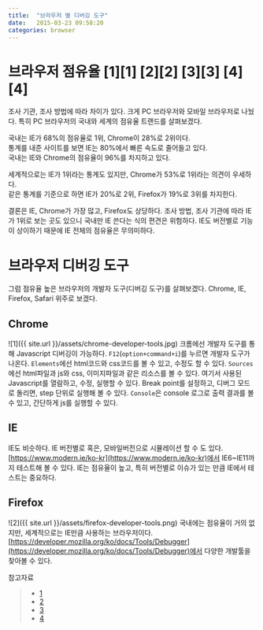 ```yaml
---
title:  "브라우저 별 디버깅 도구"
date:   2015-03-23 09:58:20
categories: browser
---
```




# 브라우저 점유율 [1][1] [2][2] [3][3] [4][4]
조사 기관, 조사 방법에 따라 차이가 있다.
크게 PC 브라우저와 모바일 브라우저로 나눴다. 특히 PC 브라우저의 국내와 세계의 점유율 트랜드를 살펴보겠다.

국내는 IE가 68%의 점유율로 1위, Chrome이 28%로 2위이다.  
통계를 내준 사이트를 보면 IE는 80%에서 빠른 속도로 줄어들고 있다.  
국내는 IE와 Chrome의 점유율이 96%를 차지하고 있다.

세계적으로는 IE가 1위라는 통계도 있지만, Chrome가 53%로 1위라는 의견이 우세하다.  
같은 통계를 기준으로 하면 IE가 20%로 2위, Firefox가 19%로 3위를 차지한다.  

결론은 IE, Chrome가 가장 많고, Firefox도 상당하다. 조사 방법, 조사 기관에 따라 IE가 1위로 보는 곳도 있으니 국내만 IE 쓴다는 식의 편견은 위험하다. IE도 버전별로 기능이 상이하기 때문에 IE 전체의 점유율은 무의미하다.

# 브라우저 디버깅 도구
그럼 점유율 높은 브라우저의 개발자 도구(디버깅 도구)를 살펴보겠다.
Chrome, IE, Firefox, Safari 위주로 보겠다.


## Chrome
![1]({{ site.url }}/assets/chrome-developer-tools.jpg)
크롬에선 개발자 도구를 통해 Javascript 디버깅이 가능하다.
`F12`(`option+command+i`)를 누르면 개발자 도구가 나온다.
`Elements`에선 html코드와 css코드를 볼 수 있고, 수정도 할 수 있다.
`Sources`에선 html파일과 js와 css, 이미지파일과 같은 리소스를 볼 수 있다.
여기서 사용된 Javascript를 열람하고, 수정, 실행할 수 있다.
Break point를 설정하고, 디버그 모드로 돌리면, step 단위로 실행해 볼 수 있다.
`Console`은 console 로그로 출력 결과를 볼 수 있고, 간단하게 js를 실행할 수 있다.

## IE
IE도 비슷하다. IE 버전별로 혹은, 모바일버전으로 시뮬레이션 할 수 도 있다.
[https://www.modern.ie/ko-kr](https://www.modern.ie/ko-kr)에서 IE6~IE11까지 테스트해 볼 수 있다.
IE는 점유율이 높고, 특히 버전별로 이슈가 있는 만큼 IE에서 테스트는 중요하다.

## Firefox
![2]({{ site.url }}/assets/firefox-developer-tools.png)
국내에는 점유율이 거의 없지만, 세계적으로는 IE만큼 사용하는 브라우저이다.
[https://developer.mozilla.org/ko/docs/Tools/Debugger](https://developer.mozilla.org/ko/docs/Tools/Debugger)에서 다양한 개발툴을 찾아볼 수 있다.



참고자료  
 > - [1](http://marketshare.hitslink.com/browser-market-share.aspx?qprid=3&qpcustomb=0)
 > - [2](http://netmarketshare.com/)
 > - [3](http://prolite.tistory.com/304)
 > - [4](http://gs.statcounter.com/#desktop-browser-ww-monthly-201402-201503)

